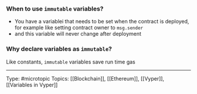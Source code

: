 ### When to use `immutable` variables?

- You have a variablei that needs to be set when the contract is deployed, for example like setting contract owner to `msg.sender`
- and this variable will never change after deployment

### Why declare variables as `immutable`?

Like constants, `immutable` variables save run time gas


___
Type: #microtopic 
Topics: [[Blockchain]], [[Ethereum]], [[Vyper]], [[Variables in Vyper]]

